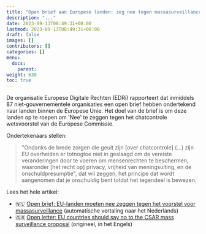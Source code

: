 ```yaml
---
title: "Open brief aan Europese landen: zeg nee tegen massasurveillance"
description: "..."
date: 2023-09-13T08:49:31+00:00
lastmod: 2023-09-13T08:49:31+00:00
draft: false
images: []
contributors: []
categories: []
menu:
  docs:
    parent: 
weight: 630
toc: true
---
```


De organisatie Europese Digitale Rechten (EDRi) rapporteert dat inmiddels 87 niet-gouvernementele organisaties een open brief hebben ondertekend naar landen binnen de Europese Unie. Het doel van de brief is om deze landen op te roepen om 'Nee' te zeggen tegen het chatcontrole wetsvoorstel van de Europese Commissie. 

Ondertekenaars stellen:

> "Ondanks de brede zorgen die geuit zijn [over chatcontrole] (...) zijn EU overheiden er totnogtoe niet in geslaagd om de vereiste veranderingen door te voeren om mensenrechten te beschermen, waaronder [het recht op] privacy, vrijheid van meningsuiting, en de onschuldpresumptie", dat wil zeggen, het principe dat wordt aangenomen dat je onschuldig bent totdat het tegendeel is bewezen.

Lees het hele artikel: 
- 🇳🇱 [Open brief: EU-landen moeten nee zeggen tegen het voorstel voor massasurveillance](https://edri-org.translate.goog/our-work/open-letter-eu-countries-should-say-no-to-the-csar-mass-surveillance-proposal/?_x_tr_sl=en&_x_tr_tl=nl) (automatische vertaling naar het Nederlands)
- 🇬🇧 [Open letter: EU countries should say no to the CSAR mass surveillance proposal](https://edri.org/our-work/open-letter-eu-countries-should-say-no-to-the-csar-mass-surveillance-proposal/) (origineel, in het Engels)